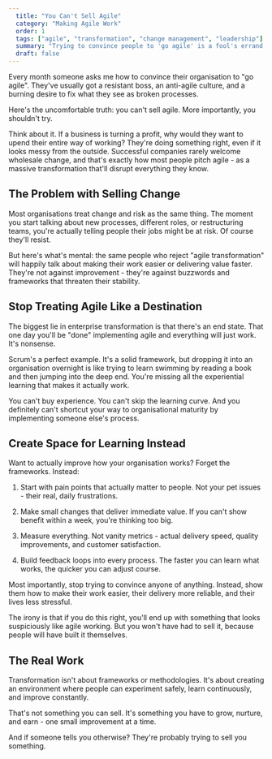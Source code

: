 ```yaml
---
  title: "You Can't Sell Agile"
  category: "Making Agile Work"
  order: 1
  tags: ["agile", "transformation", "change management", "leadership"]
  summary: "Trying to convince people to 'go agile' is a fool's errand. Here's why most agile transformations fail, and what to do instead of selling frameworks and processes."
  draft: false
---
```


Every month someone asks me how to convince their organisation to "go agile". They've usually got a resistant boss, an anti-agile culture, and a burning desire to fix what they see as broken processes.

Here's the uncomfortable truth: you can't sell agile. More importantly, you shouldn't try.

Think about it. If a business is turning a profit, why would they want to upend their entire way of working? They're doing something right, even if it looks messy from the outside. Successful companies rarely welcome wholesale change, and that's exactly how most people pitch agile - as a massive transformation that'll disrupt everything they know.

## The Problem with Selling Change

Most organisations treat change and risk as the same thing. The moment you start talking about new processes, different roles, or restructuring teams, you're actually telling people their jobs might be at risk. Of course they'll resist.

But here's what's mental: the same people who reject "agile transformation" will happily talk about making their work easier or delivering value faster. They're not against improvement - they're against buzzwords and frameworks that threaten their stability.

## Stop Treating Agile Like a Destination

The biggest lie in enterprise transformation is that there's an end state. That one day you'll be "done" implementing agile and everything will just work. It's nonsense.

Scrum's a perfect example. It's a solid framework, but dropping it into an organisation overnight is like trying to learn swimming by reading a book and then jumping into the deep end. You're missing all the experiential learning that makes it actually work.

You can't buy experience. You can't skip the learning curve. And you definitely can't shortcut your way to organisational maturity by implementing someone else's process.

## Create Space for Learning Instead

Want to actually improve how your organisation works? Forget the frameworks. Instead:

1. Start with pain points that actually matter to people. Not your pet issues - their real, daily frustrations.

2. Make small changes that deliver immediate value. If you can't show benefit within a week, you're thinking too big.

3. Measure everything. Not vanity metrics - actual delivery speed, quality improvements, and customer satisfaction.

4. Build feedback loops into every process. The faster you can learn what works, the quicker you can adjust course.

Most importantly, stop trying to convince anyone of anything. Instead, show them how to make their work easier, their delivery more reliable, and their lives less stressful.

The irony is that if you do this right, you'll end up with something that looks suspiciously like agile working. But you won't have had to sell it, because people will have built it themselves.

## The Real Work

Transformation isn't about frameworks or methodologies. It's about creating an environment where people can experiment safely, learn continuously, and improve constantly.

That's not something you can sell. It's something you have to grow, nurture, and earn - one small improvement at a time.

And if someone tells you otherwise? They're probably trying to sell you something.